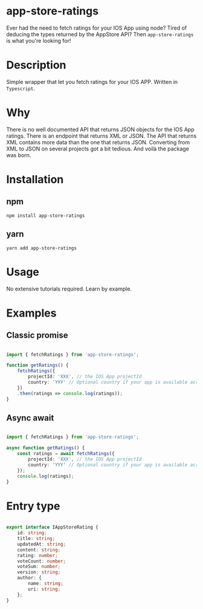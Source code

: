 # app-store-ratings
Ever had the need to fetch ratings for your IOS App using node? Tired of deducing the types returned by the AppStore API? Then ```app-store-ratings``` is what you're looking for!

# Description
Simple wrapper that let you fetch ratings for your IOS APP. Written in `Typescript`.

# Why

There is no well documented API that returns JSON objects for the IOS App ratings. There is an endpoint that returns XML or JSON. 
The API that returns XML contains more data than the one that returns JSON. Converting from XML to JSON on several
projects got a bit tedious. And voilà the package was born.

# Installation

## npm

```npm install app-store-ratings```

## yarn

```yarn add app-store-ratings```

# Usage
No extensive tutorials required. Learn by example.

# Examples

## Classic promise

```typescript

import { fetchRatings } from 'app-store-ratings';

function getRatings() {
    fetchRatings({ 
        projectId: 'XXX', // the IOS App projectId
        country: 'YYY' // Optional country if your app is available across many stores
    })
    .then(ratings => console.log(ratings));
}

```

## Async await

```typescript

import { fetchRatings } from 'app-store-ratings';

async function getRatings() {
    const ratings = await fetchRatings({ 
        projectId: 'XXX', // the IOS App projectId
        country: 'YYY' // Optional country if your app is available across many stores
    });
    console.log(ratings);
}

```

# Entry type

```typescript

export interface IAppStoreRating {
    id: string;
    title: string;
    updatedAt: string;
    content: string;
    rating: number;
    voteCount: number;
    voteSum: number;
    version: string;
    author: {
        name: string;
        uri: string;
    };
}

```